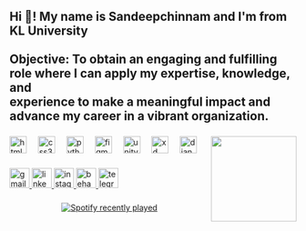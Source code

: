 <h2 align="left">Hi 👋! My name is Sandeepchinnam and I'm from KL University <br><br>Objective: To obtain an engaging and fulfilling role where I can apply my expertise, knowledge, and <br>experience to make a meaningful impact and advance my career in a vibrant organization.</h2>

###

<img align="right" height="150" src=""  />

###

<div align="left">
  <img src="https://cdn.jsdelivr.net/gh/devicons/devicon/icons/html5/html5-original.svg" height="30" alt="html5 logo"  />
  <img width="12" />
  <img src="https://cdn.jsdelivr.net/gh/devicons/devicon/icons/css3/css3-original.svg" height="30" alt="css3 logo"  />
  <img width="12" />
  <img src="https://cdn.jsdelivr.net/gh/devicons/devicon/icons/python/python-original.svg" height="30" alt="python logo"  />
  <img width="12" />
  <img src="https://cdn.jsdelivr.net/gh/devicons/devicon/icons/figma/figma-original.svg" height="30" alt="figma logo"  />
  <img width="12" />
  <img src="https://skillicons.dev/icons?i=unity" height="30" alt="unity logo"  />
  <img width="12" />
  <img src="https://skillicons.dev/icons?i=xd" height="30" alt="xd logo"  />
  <img width="12" />
  <img src="https://skillicons.dev/icons?i=django" height="30" alt="django logo"  />
</div>

###

<div align="left">
  <a href="chinnamsandeep30@gmail.com" target="_blank">
    <img src="https://img.shields.io/static/v1?message=Gmail&logo=gmail&label=&color=D14836&logoColor=white&labelColor=&style=for-the-badge" height="35" alt="gmail logo"  />
  </a>
  <a href="https://www.linkedin.com/in/sandeep939898/" target="_blank">
    <img src="https://img.shields.io/static/v1?message=LinkedIn&logo=linkedin&label=&color=0077B5&logoColor=white&labelColor=&style=for-the-badge" height="35" alt="linkedin logo"  />
  </a>
  <a href="https://www.instagram.com/s_andeep_ch/" target="_blank">
    <img src="https://img.shields.io/static/v1?message=Instagram&logo=instagram&label=&color=E4405F&logoColor=white&labelColor=&style=for-the-badge" height="35" alt="instagram logo"  />
  </a>
  <a href="https://www.behance.net/sandeepchinnam" target="_blank">
    <img src="https://img.shields.io/static/v1?message=Behance&logo=behance&label=&color=1769ff&logoColor=white&labelColor=&style=for-the-badge" height="35" alt="behance logo"  />
  </a>
  <a href="https://t.me/S_ANDEEP_CH" target="_blank">
    <img src="https://img.shields.io/static/v1?message=Telegram&logo=telegram&label=&color=2CA5E0&logoColor=white&labelColor=&style=for-the-badge" height="35" alt="telegram logo"  />
  </a>
</div>

###

<div align="center">
  <a href="https://open.spotify.com/user/https://open.spotify.com/user/315zipqvaz5xahe2cp6hrcu2lxpi">
    <img src="https://spotify-recently-played-readme.vercel.app/api?count=5&unique=true" alt="Spotify recently played"  />
  </a>
</div>

###
